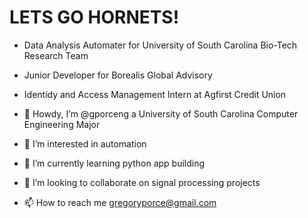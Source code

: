<H1>LETS GO HORNETS!</H1>

- Data Analysis Automater for University of South Carolina Bio-Tech Research Team
- Junior Developer for Borealis Global Advisory
- Identidy and Access Management Intern at Agfirst Credit Union

- 👋 Howdy, I’m @gporceng a University of South Carolina Computer Engineering Major
- 👀 I’m interested in automation
- 🌱 I’m currently learning python app building
- 💞️ I’m looking to collaborate on signal processing projects
- 📫 How to reach me gregoryporce@gmail.com

